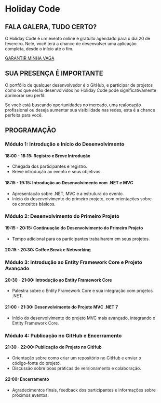 # Holiday Code
## FALA GALERA, TUDO CERTO?

O Holiday Code é um evento online e gratuito agendado para o dia 20 de fevereiro. Nele, você terá a chance de desenvolver uma aplicação completa, desde o início até o fim.

[GARANTIR MINHA VAGA](https://bit.ly/496PnTh)

## SUA PRESENÇA É IMPORTANTE

O portfólio de qualquer desenvolvedor é o GitHub, e participar de projetos como os que serão desenvolvidos no Holiday Code pode significativamente aprimorar seu perfil. 

Se você está buscando oportunidades no mercado, uma realocação profissional ou deseja aumentar sua visibilidade nas redes, esta é a chance perfeita para você.


## PROGRAMAÇÃO 

### Módulo 1: Introdução e Início do Desenvolvimento
#### 18:00 - 18:15: Registro e Breve Introdução
- Chegada dos participantes e registro.
- Breve introdução ao evento e seus objetivos.

#### 18:15 - 19:15: Introdução ao Desenvolvimento com .NET e MVC
- Apresentação sobre .NET, MVC e a estrutura do evento.
- Início do desenvolvimento do primeiro projeto, com orientações sobre os conceitos básicos.

### Módulo 2: Desenvolvimento do Primeiro Projeto
#### 19:15 - 20:15: Continuação do Desenvolvimento do Primeiro Projeto
- Tempo adicional para os participantes trabalharem em seus projetos.

#### 20:15 - 20:30: Coffee Break e Networking

### Módulo 3: Introdução ao Entity Framework Core e Projeto Avançado
#### 20:30 - 21:00: Introdução ao Entity Framework Core
- Palestra sobre o Entity Framework Core e sua integração com projetos .NET.

#### 21:00 - 21:30: Desenvolvimento do Projeto MVC .NET 7
- Início do desenvolvimento do projeto MVC mais avançado, integrando o Entity Framework Core.

### Módulo 4: Publicação no GitHub e Encerramento
#### 21:30 - 22:00: Publicação do Projeto no GitHub
- Orientação sobre como criar um repositório no GitHub e enviar o código-fonte do projeto.
- Discussão sobre boas práticas de versionamento e colaboração.

#### 22:00: Encerramento
- Agradecimentos finais, feedback dos participantes e informações sobre próximos eventos.

